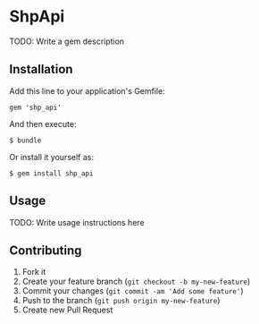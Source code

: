 # ShpApi

TODO: Write a gem description

## Installation

Add this line to your application's Gemfile:

    gem 'shp_api'

And then execute:

    $ bundle

Or install it yourself as:

    $ gem install shp_api

## Usage

TODO: Write usage instructions here

## Contributing

1. Fork it
2. Create your feature branch (`git checkout -b my-new-feature`)
3. Commit your changes (`git commit -am 'Add some feature'`)
4. Push to the branch (`git push origin my-new-feature`)
5. Create new Pull Request
